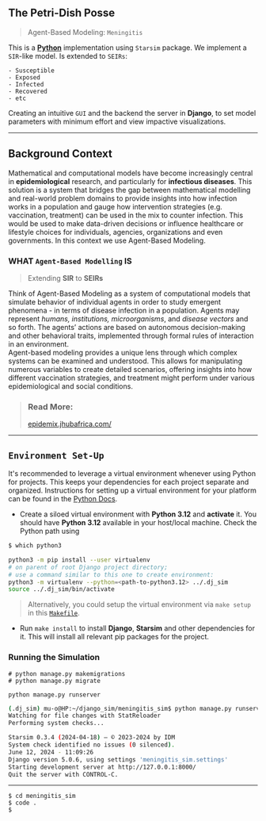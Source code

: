 ## The Petri-Dish Posse  
> Agent-Based Modeling: `Meningitis`  

This is a [**Python**](https://www.python.org/) implementation using `Starsim` package.
We implement a `SIR`-like  model. Is extended to `SEIRs`:  

    - Susceptible
    - Exposed 
    - Infected
    - Recovered
    - etc  

Creating an intuitive `GUI` and the backend the server in **Django**, to set model parameters with minimum effort and view impactive visualizations. 

---
## Background Context
Mathematical and computational models have become increasingly central in __epidemiological__ research, and particularly for __infectious diseases__. This solution is a system that bridges the gap between mathematical modelling and real-world problem domains to provide insights into how infection works in a population and gauge how intervention strategies (e.g. vaccination, treatment) can be used in the mix to counter infection. This would be used to make data-driven decisions or influence healthcare or lifestyle choices for individuals, agencies, organizations and even governments. In this context we use Agent-Based Modeling.

### WHAT `Agent-Based Modelling` IS
> Extending **SIR** to **SEIRs**


Think of Agent-Based Modeling as a system of computational models that simulate behavior of individual agents in order to study emergent phenomena - in terms of disease infection in a population. Agents may represent *humans, institutions, microorganisms*, and *disease vectors* and so forth. The agents’ actions are based on autonomous decision-making and other behavioral traits, implemented through formal rules of interaction in an environment.  
Agent-based modeling provides a unique lens through which complex systems can be examined and understood. This allows for manipulating numerous variables to create detailed scenarios, offering insights into how different vaccination strategies, and treatment might perform under various epidemiological and social conditions.


> ### Read More:
> [epidemix.jhubafrica.com/](https://epidemix.jhubafrica.com/)  


---
## `Environment Set-Up`

It's recommended to leverage a virtual environment whenever using Python for projects. This keeps your dependencies for each project separate and organized. Instructions for setting up a virtual environment for your platform can be found in the [Python Docs](https://packaging.python.org/guides/installing-using-pip-and-virtual-environments/).


- Create a siloed virtual environment with **Python 3.12** and **activate** it. You should have **Python 3.12** available in your host/local machine. 
Check the Python path using 
```bash
$ which python3
```
```bash
python3 -m pip install --user virtualenv 
# on parent of root Django project directory;
# use a command similar to this one to create environment:
python3 -m virtualenv --python=<path-to-python3.12> ../.dj_sim
source ../.dj_sim/bin/activate
```
> Alternatively, you could setup the virtual environment via `make setup` in this [`Makefile`](./Makefile).

- Run `make install` to install **Django**, **Starsim** and other dependencies for it. This will install all relevant pip packages for the project.

### Running the Simulation
```shell
# python manage.py makemigrations
# python manage.py migrate

python manage.py runserver
```

```bash
(.dj_sim) mu-o@HP:~/django_sim/meningitis_sim$ python manage.py runserver
Watching for file changes with StatReloader
Performing system checks...

Starsim 0.3.4 (2024-04-18) — © 2023-2024 by IDM
System check identified no issues (0 silenced).
June 12, 2024 - 11:09:26
Django version 5.0.6, using settings 'meningitis_sim.settings'
Starting development server at http://127.0.0.1:8000/
Quit the server with CONTROL-C.

```


---
```shell
$ cd meningitis_sim
$ code .
$
```
